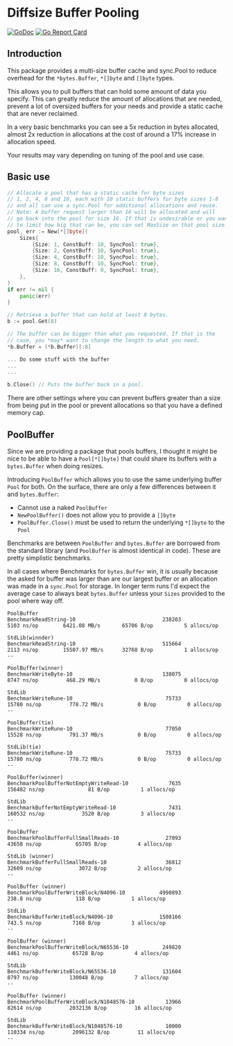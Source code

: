 # Diffsize Buffer Pooling

[![GoDoc](https://godoc.org/github.com/johnsiilver/pools/memory/buffers/diffsize?status.svg)](https://pkg.go.dev/github.com/johnsiilver/pools/memory/buffers/diffsize)
[![Go Report Card](https://goreportcard.com/badge/github.com/johnsiilver/pools)](https://goreportcard.com/report/github.com/johnsiilver/pools)

## Introduction

This package provides a multi-size buffer cache and sync.Pool to reduce overhead for the `*bytes.Buffer`, `*[]byte` and `[]byte` types.

This allows you to pull buffers that can hold some amount of data you specify. This can greatly reduce the amount of allocations that are needed, prevent a lot of oversized buffers for your needs and provide a static cache that are never reclaimed.

In a very basic benchmarks you can see a 5x reduction in bytes allocated, almost 2x reduction in allocations at the cost of around a 17% increase in allocation speed.

Your results may vary depending on tuning of the pool and use case.

## Basic use

```go
// Allocate a pool that has a static cache for byte sizes
// 1, 2, 4, 8 and 16, each with 10 static buffers for byte sizes 1-8
// and all can use a sync.Pool for additional allocations and reuse.
// Note: A buffer request larger than 16 will be allocated and will
// go back into the pool for size 16. If that is undesirable or you want
// to limit how big that can be, you can set MaxSize on that pool size.
pool, err := New[*[]byte](
    Sizes{
        {Size: 1, ConstBuff: 10, SyncPool: true},
        {Size: 2, ConstBuff: 10, SyncPool: true},
        {Size: 4, ConstBuff: 10, SyncPool: true},
        {Size: 8, ConstBuff: 10, SyncPool: true},
        {Size: 16, ConstBuff: 0, SyncPool: true},
    },
)
if err != nil {
    panic(err)
}

// Retrieve a buffer that can hold at least 8 bytes.
b := pool.Get(8)

// The buffer can be bigger than what you requested. If that is the
// case, you *may* want to change the length to what you need.
*b.Buffer = (*b.Buffer)[:8]

... Do some stuff with the buffer
...
...

b.Close() // Puts the buffer back in a pool.
```

There are other settings where you can prevent buffers greater than a size from being put in the pool or prevent allocations so that you have a defined memory cap.

## PoolBuffer

Since we are providing a package that pools buffers, I thought it might be nice to be able to have a `Pool[*[]byte]` that could share its buffers with a `bytes.Buffer` when doing resizes.

Introducing `PoolBuffer` which allows you to use the same underlying buffer `Pool` for both. On the surface, there are only a few differences between it and `bytes.Buffer`:

* Cannot use a naked `PoolBuffer`
* `NewPoolBuffer()` does not allow you to provide a `[]byte`
* `PoolBuffer.Close()` must be used to return the underlying `*[]byte` to the `Pool`

Benchmarks are between `PoolBuffer` and `bytes.Buffer` are borrowed from the standard library (and `PoolBuffer` is almost identical in code).  These are pretty simplistic benchmarks.

In all cases where Benchmarks for `bytes.Buffer` win, it is usually because the asked for buffer was larger than are our largest buffer or an allocation was made in a `sync.Pool` for storage. In longer term runs I'd expect the average case to always beat `bytes.Buffer` unless your `Sizes` provided to the pool where way off.

```
PoolBuffer
BenchmarkReadString-10                            238203              5103 ns/op        6421.08 MB/s       65706 B/op          5 allocs/op

StdLib(winnder)
BenchmarkReadString-10                            515664              2113 ns/op        15507.97 MB/s      32768 B/op          1 allocs/op
--

PoolBuffer(winner)
BenchmarkWriteByte-10                             138075              8747 ns/op         468.29 MB/s           0 B/op          0 allocs/op

StdLib
BenchmarkWriteRune-10                              75733             15780 ns/op         778.72 MB/s           0 B/op          0 allocs/op
--

PoolBuffer(tie)
BenchmarkWriteRune-10                              77050             15528 ns/op         791.37 MB/s           0 B/op          0 allocs/op

StdLib(tie)
BenchmarkWriteRune-10                              75733             15780 ns/op         778.72 MB/s           0 B/op          0 allocs/op
--

PoolBuffer(winner)
BenchmarkPoolBufferNotEmptyWriteRead-10             7635            156482 ns/op              81 B/op          1 allocs/op

StdLib
BenchmarkBufferNotEmptyWriteRead-10                 7431            160532 ns/op            3520 B/op          3 allocs/op
--

PoolBuffer
BenchmarkPoolBufferFullSmallReads-10               27093             43658 ns/op           65705 B/op          4 allocs/op

StdLib (winner)
BenchmarkBufferFullSmallReads-10                   36812             32609 ns/op            3072 B/op          2 allocs/op
--

PoolBuffer (winner)
BenchmarkPoolBufferWriteBlock/N4096-10           4990893               238.8 ns/op           118 B/op          1 allocs/op

StdLib
BenchmarkBufferWriteBlock/N4096-10               1508166               743.5 ns/op          7168 B/op          3 allocs/op
--

PoolBuffer (winner)
BenchmarkPoolBufferWriteBlock/N65536-10           249820              4461 ns/op           65728 B/op          4 allocs/op

StdLib
BenchmarkBufferWriteBlock/N65536-10               131604              8797 ns/op          130048 B/op          7 allocs/op
--

PoolBuffer (winner)
BenchmarkPoolBufferWriteBlock/N1048576-10          13966             82614 ns/op         2032136 B/op         16 allocs/op

StdLib
BenchmarkBufferWriteBlock/N1048576-10              10000            110334 ns/op         2096132 B/op         11 allocs/op
--
```